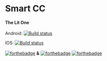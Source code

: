 # Smart CC
#### The Lit One </br>

Android: [![Build status](https://build.appcenter.ms/v0.1/apps/1cdcc028-52f3-47ba-b6b6-b903d59cd7ec/branches/Develop/badge)](https://appcenter.ms)

IOS: [![Build status](https://build.appcenter.ms/v0.1/apps/986dad84-8972-4473-8872-dd715621dcc6/branches/Develop/badge)](https://appcenter.ms)
</br></br>
[![forthebadge](https://forthebadge.com/images/badges/made-with-c-sharp.svg)](https://forthebadge.com) **&** 
[![forthebadge](https://forthebadge.com/images/badges/built-with-love.svg)](https://forthebadge.com)
[![forthebadge](https://forthebadge.com/images/badges/for-you.svg)](https://forthebadge.com)
